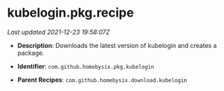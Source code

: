 # kubelogin.pkg.recipe

_Last updated 2021-12-23 19:58:07Z_

- **Description**: Downloads the latest version of kubelogin and creates a package.

- **Identifier**: `com.github.homebysix.pkg.kubelogin`

- **Parent Recipes**: `com.github.homebysix.download.kubelogin`